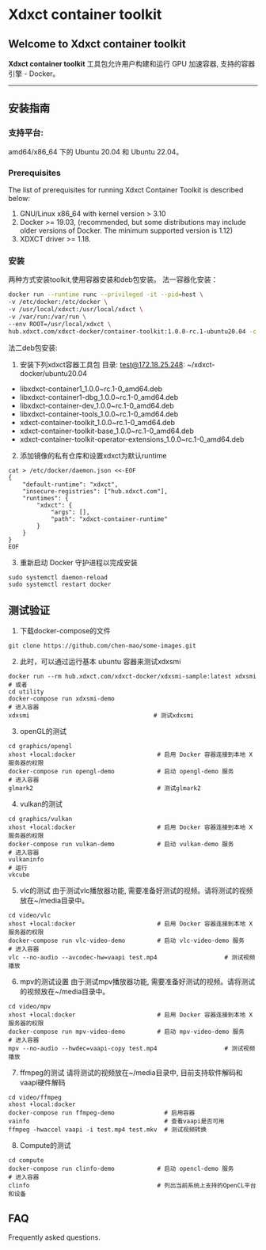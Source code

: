 # Xdxct container toolkit

## Welcome to Xdxct container toolkit

**Xdxct container toolkit** 工具包允许用户构建和运行 GPU 加速容器,  支持的容器引擎 - Docker。

***

## 安装指南

### 支持平台: 
amd64/x86_64 下的 Ubuntu 20.04 和 Ubuntu 22.04。 

### Prerequisites
The list of prerequisites for running Xdxct Container Toolkit is described below:
1. GNU/Linux x86_64 with kernel version > 3.10
2. Docker >= 19.03,  (recommended, but some distributions may include older versions of Docker. The minimum supported version is 1.12)
3. XDXCT driver >= 1.18.

### 安装
两种方式安装toolkit,使用容器安装和deb包安装。
法一容器化安装：
```bash
docker run --runtime runc --privileged -it --pid=host \
-v /etc/docker:/etc/docker \
-v /usr/local/xdxct:/usr/local/xdxct \
-v /var/run:/var/run \
--env ROOT=/usr/local/xdxct \
hub.xdxct.com/xdxct-docker/container-toolkit:1.0.0-rc.1-ubuntu20.04 -c "xdxct-toolkit -n"
```

法二deb包安装:
1. 安装下列xdxct容器工具包 
目录: test@172.18.25.248: ~/xdxct-docker/ubuntu20.04
- libxdxct-container1_1.0.0~rc.1-0_amd64.deb       
- libxdxct-container1-dbg_1.0.0~rc.1-0_amd64.deb   
- libxdxct-container-dev_1.0.0~rc.1-0_amd64.deb    
- libxdxct-container-tools_1.0.0~rc.1-0_amd64.deb
- xdxct-container-toolkit_1.0.0~rc.1-0_amd64.deb
- xdxct-container-toolkit-base_1.0.0~rc.1-0_amd64.deb
- xdxct-container-toolkit-operator-extensions_1.0.0~rc.1-0_amd64.deb

2. 添加镜像的私有仓库和设置xdxct为默认runtime
```shell
cat > /etc/docker/daemon.json <<-EOF
{
    "default-runtime": "xdxct",
    "insecure-registries": ["hub.xdxct.com"],
    "runtimes": {
        "xdxct": {
            "args": [],
            "path": "xdxct-container-runtime"
        }
    }
}
EOF
```

3. 重新启动 Docker 守护进程以完成安装
```shell
sudo systemctl daemon-reload
sudo systemctl restart docker
```

## 测试验证
1. 下载docker-compose的文件
```shell
git clone https://github.com/chen-mao/some-images.git
```

2. 此时，可以通过运行基本 ubuntu 容器来测试xdxsmi
```shell
docker run --rm hub.xdxct.com/xdxct-docker/xdxsmi-sample:latest xdxsmi
# 或者
cd utility 
docker-compose run xdxsmi-demo
# 进入容器
xdxsmi                                   # 测试xdxsmi  
```

3. openGL的测试
```
cd graphics/opengl
xhost +local:docker                       # 启用 Docker 容器连接到本地 X 服务器的权限
docker-compose run opengl-demo            # 启动 opengl-demo 服务
# 进入容器
glmark2                                   # 测试glmark2            
```

4. vulkan的测试
```
cd graphics/vulkan
xhost +local:docker                       # 启用 Docker 容器连接到本地 X 服务器的权限
docker-compose run vulkan-demo            # 启动 vulkan-demo 服务
# 进入容器
vulkaninfo
# 运行
vkcube
```

5. vlc的测试
由于测试vlc播放器功能, 需要准备好测试的视频。请将测试的视频放在~/media目录中。
```shell
cd video/vlc
xhost +local:docker                       # 启用 Docker 容器连接到本地 X 服务器的权限
docker-compose run vlc-video-demo         # 启动 vlc-video-demo 服务
# 进入容器
vlc --no-audio --avcodec-hw=vaapi test.mp4                   # 测试视频播放            
```

6. mpv的测试设置
由于测试mpv播放器功能, 需要准备好测试的视频。请将测试的视频放在~/media目录中。
```shell
cd video/mpv
xhost +local:docker                       # 启用 Docker 容器连接到本地 X 服务器的权限
docker-compose run mpv-video-demo         # 启动 mpv-video-demo 服务
# 进入容器
mpv --no-audio --hwdec=vaapi-copy test.mp4                   # 测试视频播放            
```

7. ffmpeg的测试
请将测试的视频放在~/media目录中, 目前支持软件解码和vaapi硬件解码
```shell
cd video/ffmpeg
xhost +local:docker
docker-compose run ffmpeg-demo              # 启用容器
vainfo                                      # 查看vaapi是否可用
ffmpeg -hwaccel vaapi -i test.mp4 test.mkv  # 测试视频转换
```

8. Compute的测试
```shell 
cd compute 
docker-compose run clinfo-demo            # 启动 opencl-demo 服务
# 进入容器
clinfo                                    # 列出当前系统上支持的OpenCL平台和设备    
```

## FAQ
Frequently asked questions.
